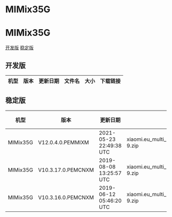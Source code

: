 # MIMix35G
# MIMix35G
[开发版](#开发版)  [稳定版](#稳定版)
## 开发版
| 机型 | 版本 | 更新日期 | 文件名 | 大小 | 下载链接 |
| ---- | ---- | ---- | ---- | ---- | ---- |
## 稳定版
| 机型 | 版本 | 更新日期 | 文件名 | 大小 | 下载链接 |
| ---- | ---- | ---- | ---- | ---- | ---- |
| MIMix35G | V12.0.4.0.PEMMIXM | 2021-05-23 22:49:38 UTC | xiaomi.eu_multi_MIMix35G_V12.0.4.0.PEMMIXM_v12-9.zip | 3.0 GB | [SourceForge](https://sourceforge.net/projects/xiaomi-eu-multilang-miui-roms/files/xiaomi.eu/MIUI-STABLE-RELEASES/MIUIv12/xiaomi.eu_multi_MIMix35G_V12.0.4.0.PEMMIXM_v12-9.zip/download) |
| MIMix35G | V10.3.17.0.PEMCNXM | 2019-08-08 13:25:57 UTC | xiaomi.eu_multi_MIMix35G_V10.3.17.0.PEMCNXM_v10-9.zip | 2.2 GB | [SourceForge](https://sourceforge.net/projects/xiaomi-eu-multilang-miui-roms/files/xiaomi.eu/MIUI-STABLE-RELEASES/MIUIv10/xiaomi.eu_multi_MIMix35G_V10.3.17.0.PEMCNXM_v10-9.zip/download) |
| MIMix35G | V10.3.16.0.PEMCNXM | 2019-06-12 05:46:20 UTC | xiaomi.eu_multi_MIMix35G_V10.3.16.0.PEMCNXM_v10-9.zip | 2.2 GB | [SourceForge](https://sourceforge.net/projects/xiaomi-eu-multilang-miui-roms/files/xiaomi.eu/MIUI-STABLE-RELEASES/MIUIv10/xiaomi.eu_multi_MIMix35G_V10.3.16.0.PEMCNXM_v10-9.zip/download) |
